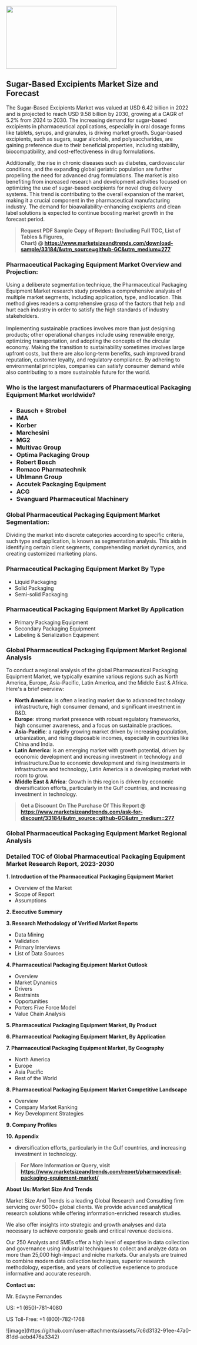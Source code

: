 <p><img class="alignnone size-medium wp-image-20088" src="https://ffe5etoiles.com/wp-content/uploads/2024/12/MST1-300x171.png" alt="" width="300" height="171" /></p><h2>Sugar-Based Excipients Market Size and Forecast</h2><p>The Sugar-Based Excipients Market was valued at USD 6.42 billion in 2022 and is projected to reach USD 9.58 billion by 2030, growing at a CAGR of 5.2% from 2024 to 2030. The increasing demand for sugar-based excipients in pharmaceutical applications, especially in oral dosage forms like tablets, syrups, and granules, is driving market growth. Sugar-based excipients, such as sugars, sugar alcohols, and polysaccharides, are gaining preference due to their beneficial properties, including stability, biocompatibility, and cost-effectiveness in drug formulations.</p><p>Additionally, the rise in chronic diseases such as diabetes, cardiovascular conditions, and the expanding global geriatric population are further propelling the need for advanced drug formulations. The market is also benefiting from increased research and development activities focused on optimizing the use of sugar-based excipients for novel drug delivery systems. This trend is contributing to the overall expansion of the market, making it a crucial component in the pharmaceutical manufacturing industry. The demand for bioavailability-enhancing excipients and clean label solutions is expected to continue boosting market growth in the forecast period.</p></p><blockquote id="" class=""><strong>Request PDF Sample Copy of Report: (Including Full TOC, List of Tables &amp; Figures, Chart)&nbsp;@&nbsp;<strong><a href="https://www.marketsizeandtrends.com/download-sample/33184/&utm_source=github-GC&utm_medium=277" target="_blank">https://www.marketsizeandtrends.com/download-sample/33184/&utm_source=github-GC&utm_medium=277</a></strong></strong></blockquote><h3 id="" class="">Pharmaceutical Packaging Equipment Market&nbsp;Overview and Projection:</h3><p id="" class="">Using a deliberate segmentation technique, the Pharmaceutical Packaging Equipment Market research study provides a comprehensive analysis of multiple market segments, including application, type, and location. This method gives readers a comprehensive grasp of the factors that help and hurt each industry in order to satisfy the high standards of industry stakeholders. <br /> <br />Implementing sustainable practices involves more than just designing products; other operational changes include using renewable energy, optimizing transportation, and adopting the concepts of the circular economy. Making the transition to sustainability sometimes involves large upfront costs, but there are also long-term benefits, such improved brand reputation, customer loyalty, and regulatory compliance. By adhering to environmental principles, companies can satisfy consumer demand while also contributing to a more sustainable future for the world.</p><h3 id="" class="">Who is the largest manufacturers of&nbsp;Pharmaceutical Packaging Equipment Market worldwide?</h3><h3 class=""><p><ul><li>Bausch + Strobel </li><li> IMA </li><li> Korber </li><li> Marchesini </li><li> MG2 </li><li> Multivac Group </li><li> Optima Packaging Group </li><li> Robert Bosch </li><li> Romaco Pharmatechnik </li><li> Uhlmann Group </li><li> Accutek Packaging Equipment </li><li> ACG </li><li> Svanguard Pharmaceutical Machinery</li></ul></p></h3><h3 id="" class="">Global&nbsp;Pharmaceutical Packaging Equipment Market Segmentation:</h3><p id="" class="">Dividing the market into discrete categories according to specific criteria, such type and application, is known as segmentation analysis. This aids in identifying certain client segments, comprehending market dynamics, and creating customized marketing plans.</p><h3 id="" class="">Pharmaceutical Packaging Equipment Market&nbsp;By Type</h3><p><p><ul><li>Liquid Packaging </li><li> Solid Packaging </li><li> Semi-solid Packaging</p></li></ul></p></p><h3 id="" class="">Pharmaceutical Packaging Equipment Market&nbsp;By Application</h3><p class=""><p><ul><li>Primary Packaging Equipment </li><li> Secondary Packaging Equipment </li><li> Labeling & Serialization Equipment</li></ul></p></p><h3 id="" class="">Global Pharmaceutical Packaging Equipment Market Regional Analysis</h3><p id="" class="">To conduct a regional analysis of the global Pharmaceutical Packaging Equipment Market, we typically examine various regions such as North America, Europe, Asia-Pacific, Latin America, and the Middle East &amp; Africa. Here's a brief overview:</p><ul><li><strong>North America</strong>: is often a leading market due to advanced technology infrastructure, high consumer demand, and significant investment in R&amp;D.</li><li><strong>Europe</strong>: strong market presence with robust regulatory frameworks, high consumer awareness, and a focus on sustainable practices.</li><li><strong>Asia-Pacific</strong>: a rapidly growing market driven by increasing population, urbanization, and rising disposable incomes, especially in countries like China and India.</li><li><strong>Latin America</strong>: is an emerging market with growth potential, driven by economic development and increasing investment in technology and infrastructure.Due to economic development and rising investments in infrastructure and technology, Latin America is a developing market with room to grow.</li><li><strong>Middle East &amp; Africa</strong>: Growth in this region is driven by economic diversification efforts, particularly in the Gulf countries, and increasing investment in technology.</li></ul><blockquote id="" class=""><strong>Get a Discount On The Purchase Of This Report @ <strong><a href="https://www.marketsizeandtrends.com/ask-for-discount/33184/&utm_source=github-GC&utm_medium=277" target="_blank">https://www.marketsizeandtrends.com/ask-for-discount/33184/&utm_source=github-GC&utm_medium=277</a></strong></strong></blockquote><h3 id="" class="">Global Pharmaceutical Packaging Equipment Market Regional Analysis</h3><h3 id="" class="">Detailed TOC of Global Pharmaceutical Packaging Equipment Market Research Report, 2023-2030</h3><p id="" class=""><strong>1. Introduction of the Pharmaceutical Packaging Equipment Market</strong></p><ul><li>Overview of the Market</li><li>Scope of Report</li><li>Assumptions</li></ul><p id="" class=""><strong>2. Executive Summary</strong></p><p id="" class=""><strong>3. Research Methodology of Verified Market Reports</strong></p><ul><li>Data Mining</li><li>Validation</li><li>Primary Interviews</li><li>List of Data Sources</li></ul><p id="" class=""><strong>4. Pharmaceutical Packaging Equipment Market Outlook</strong></p><ul><li>Overview</li><li>Market Dynamics</li><li>Drivers</li><li>Restraints</li><li>Opportunities</li><li>Porters Five Force Model</li><li>Value Chain Analysis</li></ul><p id="" class=""><strong>5. Pharmaceutical Packaging Equipment Market, By Product</strong></p><p id="" class=""><strong>6. Pharmaceutical Packaging Equipment Market, By Application</strong></p><p id="" class=""><strong>7. Pharmaceutical Packaging Equipment Market, By Geography</strong></p><ul><li>North America</li><li>Europe</li><li>Asia Pacific</li><li>Rest of the World</li></ul><p id="" class=""><strong>8. Pharmaceutical Packaging Equipment Market Competitive Landscape</strong></p><ul><li>Overview</li><li>Company Market Ranking</li><li>Key Development Strategies</li></ul><p id="" class=""><strong>9. Company Profiles</strong></p><p id="" class=""><strong>10. Appendix</strong></p><ul><li>diversification efforts, particularly in the Gulf countries, and increasing investment in technology.</li></ul><blockquote id="" class=""><strong>For More Information or Query, visit <strong><strong><a href="https://www.marketsizeandtrends.com/report/pharmaceutical-packaging-equipment-market/" target="_blank">https://www.marketsizeandtrends.com/report/pharmaceutical-packaging-equipment-market/</a></strong></strong></strong></blockquote><p id="" class=""><strong>About Us: Market Size And Trends</strong></p><p id="" class="">Market Size And Trends is a leading Global Research and Consulting firm servicing over 5000+ global clients. We provide advanced analytical research solutions while offering information-enriched research studies.</p><p id="" class="">We also offer insights into strategic and growth analyses and data necessary to achieve corporate goals and critical revenue decisions.</p><p id="" class="">Our 250 Analysts and SMEs offer a high level of expertise in data collection and governance using industrial techniques to collect and analyze data on more than 25,000 high-impact and niche markets. Our analysts are trained to combine modern data collection techniques, superior research methodology, expertise, and years of collective experience to produce informative and accurate research.</p><p id="" class=""><strong>Contact us:</strong></p><p id="" class="">Mr. Edwyne Fernandes</p><p id="" class="">US: +1 (650)-781-4080</p><p id="" class="">US Toll-Free: +1 (800)-782-1768</p>
![image](https://github.com/user-attachments/assets/7c6d3132-91ee-47a0-81dd-aebd476a3342)
